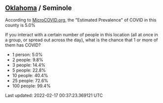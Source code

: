 
## [Oklahoma](/united-states/oklahoma) / Seminole

According to [MicroCOVID.org](http://microcovid.org),
the "Estimated Prevalence" of COVID in this county is 5.0%

If you interact with a certain number of people in this location
(all at once in a group, or spread out across the day), what is the chance that
1 or more of them has COVID?

- 1 person: 5.0%
- 2 people: 9.8%
- 3 people: 14.4%
- 5 people: 22.8%
- 10 people: 40.4%
- 25 people: 72.6%
- 100 people: 99.4%

Last updated: 2022-02-17 00:37:23.369121 UTC
